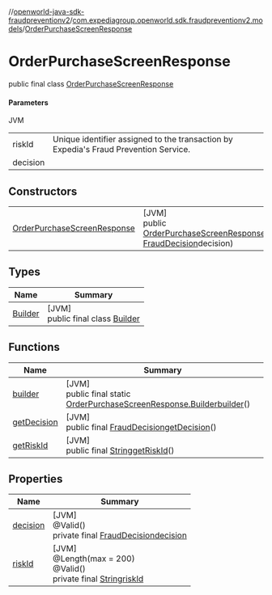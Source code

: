 //[openworld-java-sdk-fraudpreventionv2](../../../index.md)/[com.expediagroup.openworld.sdk.fraudpreventionv2.models](../index.md)/[OrderPurchaseScreenResponse](index.md)

# OrderPurchaseScreenResponse

public final class [OrderPurchaseScreenResponse](index.md)

#### Parameters

JVM

| | |
|---|---|
| riskId | Unique identifier assigned to the transaction by Expedia's Fraud Prevention Service. |
| decision |

## Constructors

| | |
|---|---|
| [OrderPurchaseScreenResponse](-order-purchase-screen-response.md) | [JVM]<br>public [OrderPurchaseScreenResponse](index.md)[OrderPurchaseScreenResponse](-order-purchase-screen-response.md)([String](https://docs.oracle.com/javase/8/docs/api/java/lang/String.html)riskId, [FraudDecision](../-fraud-decision/index.md)decision) |

## Types

| Name | Summary |
|---|---|
| [Builder](-builder/index.md) | [JVM]<br>public final class [Builder](-builder/index.md) |

## Functions

| Name | Summary |
|---|---|
| [builder](builder.md) | [JVM]<br>public final static [OrderPurchaseScreenResponse.Builder](-builder/index.md)[builder](builder.md)() |
| [getDecision](get-decision.md) | [JVM]<br>public final [FraudDecision](../-fraud-decision/index.md)[getDecision](get-decision.md)() |
| [getRiskId](get-risk-id.md) | [JVM]<br>public final [String](https://docs.oracle.com/javase/8/docs/api/java/lang/String.html)[getRiskId](get-risk-id.md)() |

## Properties

| Name | Summary |
|---|---|
| [decision](index.md#1329575191%2FProperties%2F-1883119931) | [JVM]<br>@Valid()<br>private final [FraudDecision](../-fraud-decision/index.md)[decision](index.md#1329575191%2FProperties%2F-1883119931) |
| [riskId](index.md#1691227625%2FProperties%2F-1883119931) | [JVM]<br>@Length(max = 200)<br>@Valid()<br>private final [String](https://docs.oracle.com/javase/8/docs/api/java/lang/String.html)[riskId](index.md#1691227625%2FProperties%2F-1883119931) |

